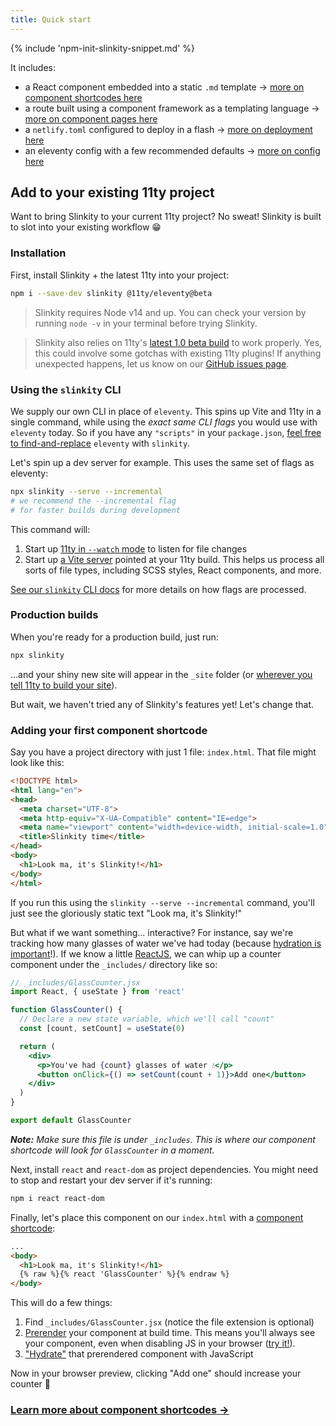 ```yaml
---
title: Quick start
---
```


{% include 'npm-init-slinkity-snippet.md' %}

It includes:
- a React component embedded into a static `.md` template → [more on component shortcodes here](/docs/component-shortcodes/)
- a route built using a component framework as a templating language → [more on component pages here](/docs/component-pages-layouts/)
- a `netlify.toml` configured to deploy in a flash → [more on deployment here](/docs/deployment/)
- an eleventy config with a few recommended defaults → [more on config here](/docs/config/#recommended-config-options)

## Add to your existing 11ty project

Want to bring Slinkity to your current 11ty project? No sweat! Slinkity is built to slot into your existing workflow 😁

### Installation

First, install Slinkity + the latest 11ty into your project:

```bash
npm i --save-dev slinkity @11ty/eleventy@beta
```

> Slinkity requires Node v14 and up. You can check your version by running `node -v` in your terminal before trying Slinkity.

> Slinkity also relies on 11ty's [latest 1.0 beta build](https://www.npmjs.com/package/@11ty/eleventy/v/beta) to work properly. Yes, this could involve some gotchas with existing 11ty plugins! If anything unexpected happens, let us know on our [GitHub issues page](https://github.com/slinkity/slinkity/issues).

### Using the `slinkity` CLI

We supply our own CLI in place of `eleventy`. This spins up Vite and 11ty in a single command, while using the _exact same CLI flags_ you would use with `eleventy` today. So if you have any `"scripts"` in your `package.json`, [feel free to find-and-replace](https://twitter.com/slinkitydotdev/status/1431371307036336128) `eleventy` with `slinkity`.

Let's spin up a dev server for example. This uses the same set of flags as eleventy:

```bash
npx slinkity --serve --incremental
# we recommend the --incremental flag
# for faster builds during development
```

This command will:

1. Start up [11ty in `--watch` mode](https://www.11ty.dev/docs/usage/#re-run-eleventy-when-you-save) to listen for file changes
2. Start up [a Vite server](https://vitejs.dev/guide/#index-html-and-project-root) pointed at your 11ty build. This helps us process all sorts of file types, including SCSS styles, React components, and more.

[See our `slinkity` CLI docs](http://localhost:8080/docs/config/#the-slinkity-cli) for more details on how flags are processed.

### Production builds

When you're ready for a production build, just run:

```bash
npx slinkity
```

...and your shiny new site will appear in the `_site` folder (or [wherever you tell 11ty to build your site](https://www.11ty.dev/docs/config/#output-directory)).

But wait, we haven't tried any of Slinkity's features yet! Let's change that.

### Adding your first component shortcode

Say you have a project directory with just 1 file: `index.html`. That file might look like this:

```html
<!DOCTYPE html>
<html lang="en">
<head>
  <meta charset="UTF-8">
  <meta http-equiv="X-UA-Compatible" content="IE=edge">
  <meta name="viewport" content="width=device-width, initial-scale=1.0">
  <title>Slinkity time</title>
</head>
<body>
  <h1>Look ma, it's Slinkity!</h1>
</body>
</html>
```

If you run this using the `slinkity --serve --incremental` command, you'll just see the gloriously static text "Look ma, it's Slinkity!"

But what if we want something... interactive? For instance, say we're tracking how many glasses of water we've had today (because [hydration is important](https://www.gatsbyjs.com/docs/conceptual/react-hydration/)!). If we know a little [ReactJS](https://reactjs.org/docs/getting-started.html), we can whip up a counter component under the `_includes/` directory like so:

```jsx
// _includes/GlassCounter.jsx
import React, { useState } from 'react'

function GlassCounter() {
  // Declare a new state variable, which we'll call "count"
  const [count, setCount] = useState(0)

  return (
    <div>
      <p>You've had {count} glasses of water 💧</p>
      <button onClick={() => setCount(count + 1)}>Add one</button>
    </div>
  )
}

export default GlassCounter
```

_**Note:** Make sure this file is under `_includes`. This is where our component shortcode will look for `GlassCounter` in a moment._

Next, install `react` and `react-dom` as project dependencies. You might need to stop and restart your dev server if it's running:

```bash
npm i react react-dom
```

Finally, let's place this component on our `index.html` with a [component shortcode](/docs/component-shortcodes):

```html
...
<body>
  <h1>Look ma, it's Slinkity!</h1>
  {% raw %}{% react 'GlassCounter' %}{% endraw %}
</body>
```

This will do a few things:
1. Find `_includes/GlassCounter.jsx` (notice the file extension is optional)
2. [Prerender](https://jamstack.org/glossary/pre-render/) your component at build time. This means you'll always see your component, even when disabling JS in your browser ([try it!](https://developer.chrome.com/docs/devtools/javascript/disable/)).
3. ["Hydrate"](/docs/partial-hydration/) that prerendered component with JavaScript

Now in your browser preview, clicking "Add one" should increase your counter 🎉

### [Learn more about component shortcodes →](/docs/component-shortcodes)
